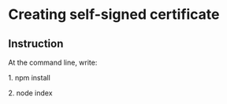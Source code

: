 <h1>Creating self-signed certificate</h1>

<h2>Instruction</h2>

<p>At the command line, write:</p>
<p>1. npm install</p>
<p>2. node index</p>
